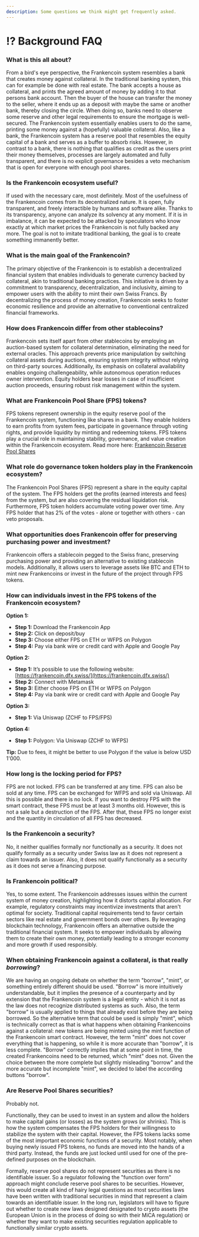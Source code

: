 ```yaml
---
description: Some questions we think might get frequently asked.
---
```


# ⁉️ Background FAQ

### What is this all about?

From a bird's eye perspective, the Frankencoin system resembles a bank that creates money against collateral. In the traditional banking system, this can for example be done with real estate. The bank accepts a house as collateral, and prints the agreed amount of money by adding it to that persons bank account. Then the buyer of the house can transfer the money to the seller, where it ends up as a deposit with maybe the same or another bank, thereby closing the circle. When doing so, banks need to observe some reserve and other legal requirements to ensure the mortgage is well-secured. The Frankencoin system essentially enables users to do the same, printing some money against a (hopefully) valuable collateral. Also, like a bank, the Frankencoin system has a reserve pool that resembles the equity capital of a bank and serves as a buffer to absorb risks. However, in contrast to a bank, there is nothing that qualifies as credit as the users print their money themselves, processes are largely automated and fully transparent, and there is no explicit governance besides a veto mechanism that is open for everyone with enough pool shares.

### Is the Frankencoin ecosystem useful?

If used with the necessary care, most definitely. Most of the usefulness of the Frankencoin comes from its decentralized nature. It is open, fully transparent, and freely interactible by humans and software alike. Thanks to its transparency, anyone can analyze its solvency at any moment. If it is in imbalance, it can be expected to be attacked by speculators who know exactly at which market prices the Frankencoin is not fully backed any more. The goal is not to imitate traditional banking, the goal is to create something immanently better.

### What is the main goal of the Frankencoin?

The primary objective of the Frankencoin is to establish a decentralized financial system that enables individuals to generate currency backed by collateral, akin to traditional banking practices. This initiative is driven by a commitment to transparency, decentralization, and inclusivity, aiming to empower users with the ability to mint their own Swiss Francs. By decentralizing the process of money creation, Frankencoin seeks to foster economic resilience and provide an alternative to conventional centralized financial frameworks.

### How does Frankencoin differ from other stablecoins?

Frankencoin sets itself apart from other stablecoins by employing an auction-based system for collateral determination, eliminating the need for external oracles. This approach prevents price manipulation by switching collateral assets during auctions, ensuring system integrity without relying on third-party sources. Additionally, its emphasis on collateral availability enables ongoing challengeability, while autonomous operation reduces owner intervention. Equity holders bear losses in case of insufficient auction proceeds, ensuring robust risk management within the system.

### What are Frankencoin Pool Share (FPS) tokens?

FPS tokens represent ownership in the equity reserve pool of the Frankencoin system, functioning like shares in a bank. They enable holders to earn profits from system fees, participate in governance through voting rights, and provide liquidity by minting and redeeming tokens. FPS tokens play a crucial role in maintaining stability, governance, and value creation within the Frankencoin ecosystem. Read more here: [Frankencoin Reserve Pool Shares](https://docs.frankencoin.com/reserve/pool-shares#reserve-pool-shares)

### What role do governance token holders play in the Frankencoin ecosystem?

The Frankencoin Pool Shares (FPS) represent a share in the equity capital of the system. The FPS holders get the profits (earned interests and fees) from the system, but are also covering the residual liquidation risk. Furthermore, FPS token holders accumulate voting power over time. Any FPS holder that has 2% of the votes - alone or together with others - can veto proposals.

### What opportunities does Frankencoin offer for preserving purchasing power and investment?

Frankencoin offers a stablecoin pegged to the Swiss franc, preserving purchasing power and providing an alternative to existing stablecoin models. Additionally, it allows users to leverage assets like BTC and ETH to mint new Frankencoins or invest in the future of the project through FPS tokens.

### How can individuals invest in the FPS tokens of the Frankencoin ecosystem?

**Option 1:**

* **Step 1:** Download the Frankencoin App
* **Step 2:** Click on deposit/buy
* **Step 3:** Choose either FPS on ETH or WFPS on Polygon
* **Step 4:** Pay via bank wire or credit card with Apple and Google Pay

**Option 2:**

* **Step 1:** It’s possible to use the following website: [https://frankencoin.dfx.swiss/](https://frankencoin.dfx.swiss/)
* **Step 2:** Connect with Metamask
* **Step 3:** Either choose FPS on ETH or WFPS on Polygon
* **Step 4:** Pay via bank wire or credit card with Apple and Google Pay

**Option 3:**

* **Step 1:** Via Uniswap (ZCHF to FPS/FPS)

**Option 4:**

* **Step 1:** Polygon: Via Uniswap (ZCHF to WFPS)

**Tip:** Due to fees, it might be better to use Polygon if the value is below USD 1'000.

### How long is the locking period for FPS?

FPS are not locked. FPS can be transferred at any time. FPS can also be sold at any time. FPS can be exchanged for WFPS and sold via Uniswap. All this is possible and there is no lock. If you want to destroy FPS with the smart contract, these FPS must be at least 3 months old. However, this is not a sale but a destruction of the FPS. After that, these FPS no longer exist and the quantity in circulation of all FPS has decreased.

### Is the Frankencoin a security?

No, it neither qualifies formally nor functionally as a security. It does not qualify formally as a security under Swiss law as it does not represent a claim towards an issuer. Also, it does not qualify functionally as a security as it does not serve a financing purpose.

### Is Frankencoin political?

Yes, to some extent. The Frankencoin addresses issues within the current system of money creation, highlighting how it distorts capital allocation. For example, regulatory constraints may incentivize investments that aren't optimal for society. Traditional capital requirements tend to favor certain sectors like real estate and government bonds over others. By leveraging blockchain technology, Frankencoin offers an alternative outside the traditional financial system. It seeks to empower individuals by allowing them to create their own money, potentially leading to a stronger economy and more growth if used responsibly.

### When obtaining Frankencoin against a collateral, is that really _borrowing_?

We are having an ongoing debate on whether the term "borrow", "mint", or something entirely different should be used. "Borrow" is more intuitively understandable, but it implies the presence of a counterparty and by extension that the Frankencoin system is a legal entity - which it is not as the law does not recognize distributed systems as such. Also, the term "borrow" is usually applied to things that already exist before they are being borrowed. So the alternative term that could be used is simply "mint", which is technically correct as that is what happens when obtaining Frankencoins against a collateral: new tokens are being minted using the mint function of the Frankencoin smart contract. However, the term "mint" does not cover everything that is happening, so while it is more accurate than "borrow", it is less complete. "Borrow" correctly implies that at some point in time, the created Frankencoins need to be returned, which "mint" does not. Given the choice between the more complete but slightly misleading "borrow" and the more accurate but incomplete "mint", we decided to label the according buttons "borrow".

### Are Reserve Pool Shares securities?

Probably not.

Functionally, they can be used to invest in an system and allow the holders to make capital gains (or losses) as the system grows (or shrinks). This is how the system compensates the FPS holders for their willingness to stabilize the system with their capital. However, the FPS tokens lacks some of the most important economic functions of a security. Most notably, when buying newly issued FPS tokens, no funds are moved into the hands of a third party. Instead, the funds are just locked until used for one of the pre-defined purposes on the blockchain.

Formally, reserve pool shares do not represent securities as there is no identifiable issuer. So a regulator following the "function over form" approach might conclude reserve pool shares to be securities. However, this would create all kind of hairy legal questions as most securities laws have been written with traditional securities in mind that represent a claim towards an identifiable issuer. In the long run, legislators will have to figure out whether to create new laws designed designated to crypto assets (the European Union is in the process of doing so with their MiCA regulation) or whether they want to make existing securities regulation applicable to functionally similar crypto assets.
